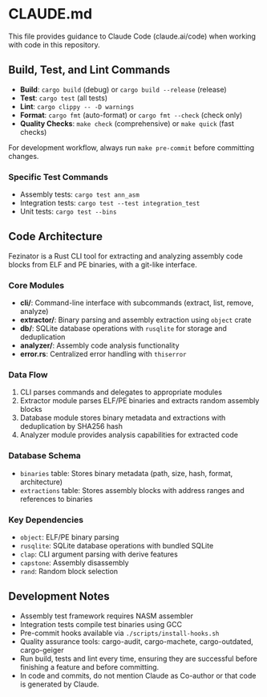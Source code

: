 # CLAUDE.md

This file provides guidance to Claude Code (claude.ai/code) when working with code in this repository.

## Build, Test, and Lint Commands

- **Build**: `cargo build` (debug) or `cargo build --release` (release)
- **Test**: `cargo test` (all tests)
- **Lint**: `cargo clippy -- -D warnings`
- **Format**: `cargo fmt` (auto-format) or `cargo fmt --check` (check only)
- **Quality Checks**: `make check` (comprehensive) or `make quick` (fast checks)

For development workflow, always run `make pre-commit` before committing changes.

### Specific Test Commands
- Assembly tests: `cargo test ann_asm`
- Integration tests: `cargo test --test integration_test`
- Unit tests: `cargo test --bins`

## Code Architecture

Fezinator is a Rust CLI tool for extracting and analyzing assembly code blocks from ELF and PE binaries, with a git-like interface.

### Core Modules
- **cli/**: Command-line interface with subcommands (extract, list, remove, analyze)
- **extractor/**: Binary parsing and assembly extraction using `object` crate
- **db/**: SQLite database operations with `rusqlite` for storage and deduplication
- **analyzer/**: Assembly code analysis functionality
- **error.rs**: Centralized error handling with `thiserror`

### Data Flow
1. CLI parses commands and delegates to appropriate modules
2. Extractor module parses ELF/PE binaries and extracts random assembly blocks
3. Database module stores binary metadata and extractions with deduplication by SHA256 hash
4. Analyzer module provides analysis capabilities for extracted code

### Database Schema
- `binaries` table: Stores binary metadata (path, size, hash, format, architecture)
- `extractions` table: Stores assembly blocks with address ranges and references to binaries

### Key Dependencies
- `object`: ELF/PE binary parsing
- `rusqlite`: SQLite database operations with bundled SQLite
- `clap`: CLI argument parsing with derive features
- `capstone`: Assembly disassembly
- `rand`: Random block selection

## Development Notes

- Assembly test framework requires NASM assembler
- Integration tests compile test binaries using GCC
- Pre-commit hooks available via `./scripts/install-hooks.sh`
- Quality assurance tools: cargo-audit, cargo-machete, cargo-outdated, cargo-geiger
- Run build, tests and lint every time, ensuring they are successful before finishing a feature and before committing.
- In code and commits, do not mention Claude as Co-author or that code is generated by Claude.
